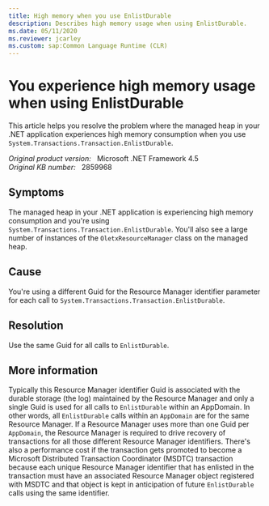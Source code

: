 ```yaml
---
title: High memory when you use EnlistDurable
description: Describes high memory usage when using EnlistDurable.
ms.date: 05/11/2020
ms.reviewer: jcarley
ms.custom: sap:Common Language Runtime (CLR)
---
```

# You experience high memory usage when using EnlistDurable

This article helps you resolve the problem where the managed heap in your .NET application experiences high memory consumption when you use `System.Transactions.Transaction.EnlistDurable`.

_Original product version:_ &nbsp; Microsoft .NET Framework 4.5  
_Original KB number:_ &nbsp; 2859968

## Symptoms

The managed heap in your .NET application is experiencing high memory consumption and you're using `System.Transactions.Transaction.EnlistDurable`. You'll also see a large number of instances of the `OletxResourceManager` class on the managed heap.

## Cause

You're using a different Guid for the Resource Manager identifier parameter for each call to `System.Transactions.Transaction.EnlistDurable`.

## Resolution

Use the same Guid for all calls to `EnlistDurable`.

## More information

Typically this Resource Manager identifier Guid is associated with the durable storage (the log) maintained by the Resource Manager and only a single Guid is used for all calls to `EnlistDurable` within an AppDomain. In other words, all `EnlistDurable` calls within an `AppDomain` are for the same Resource Manager. If a Resource Manager uses more than one Guid per `AppDomain`, the Resource Manager is required to drive recovery of transactions for all those different Resource Manager identifiers. There's also a performance cost if the transaction gets promoted to become a Microsoft Distributed Transaction Coordinator (MSDTC) transaction because each unique Resource Manager identifier that has enlisted in the transaction must have an associated Resource Manager object registered with MSDTC and that object is kept in anticipation of future `EnlistDurable` calls using the same identifier.

